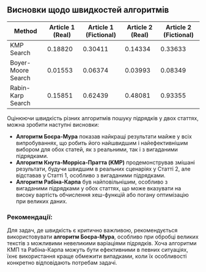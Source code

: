 ## Висновки щодо швидкостей алгоритмів

| Method             | Article 1 (Real) | Article 1 (Fictional) | Article 2 (Real) | Article 2 (Fictional) |
| ------------------ | ---------------- | --------------------- | ---------------- | --------------------- |
| KMP Search         | 0.18820          | 0.30411               | 0.14334          | 0.33633               |
| Boyer-Moore Search | 0.01553          | 0.06374               | 0.03993          | 0.08349               |
| Rabin-Karp Search  | 0.15851          | 0.62439               | 0.48081          | 0.93355               |

Оцінюючи швидкість різних алгоритмів пошуку підрядків у двох статтях, можна зробити наступні висновки:

- **Алгоритм Боєра-Мура** показав найкращі результати майже у всіх випробуваннях, що робить його найшвидшим і найефективнішим вибором для обох статей, як з реальними, так і з вигаданими підрядками.
- **Алгоритм Кнута-Морріса-Пратта (KMP)** продемонстрував змішані результати, будучи швидшим в реальних сценаріях у Статті 2, але відставав у Статті 1, особливо з вигаданими підрядками.
- **Алгоритм Рабіна-Карпа** був найповільнішим, особливо з вигаданими підрядками у обох статтях, що може вказувати на високу вартість обчислення хеш-функцій або погану оптимізацію при великих даних.

### Рекомендації:

Для задач, де швидкість є критично важливою, рекомендується використовувати **алгоритм Боєра-Мура**, особливо при обробці великих текстів з можливими невеликими варіаціями підрядків. Хоча алгоритми КМП та Рабіна-Карпа можуть бути ефективними в певних ситуаціях, їхнє використання краще обмежити випадками, коли їх особливості конкретно відповідають потребам задачі.
